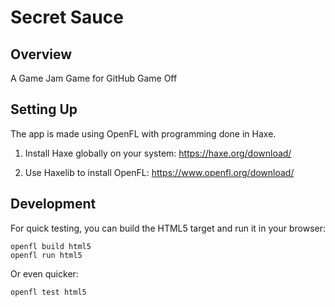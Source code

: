 # Secret Sauce

## Overview
A Game Jam Game for GitHub Game Off

## Setting Up
The app is made using OpenFL with programming done in Haxe.

1. Install Haxe globally on your system: https://haxe.org/download/

2. Use Haxelib to install OpenFL: https://www.openfl.org/download/

## Development
For quick testing, you can build the HTML5 target and run it in your browser:

    openfl build html5
    openfl run html5

Or even quicker:

    openfl test html5